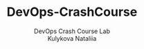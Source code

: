 # <div align="center">DevOps-CrashCourse</div>
<div align="center"> DevOps Crash Course Lab<br> 
Kulykova Nataliia</div>

